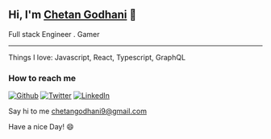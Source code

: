 ## Hi, I'm [Chetan Godhani](https://chetangodhani.com) :wave:

Full stack Engineer . Gamer

---

Things I love: Javascript, React, Typescript, GraphQL


### How to reach me 

<p><a href="https://github.com/chetan8300" target="_blank"><img alt="Github" src="https://img.shields.io/badge/GitHub-%2312100E.svg?&style=for-the-badge&logo=Github&logoColor=white" /></a> <a href="https://twitter.com/cdgodhani" target="_blank"><img alt="Twitter" src="https://img.shields.io/badge/twitter-%231DA1F2.svg?&style=for-the-badge&logo=twitter&logoColor=white" /></a> <a href="https://www.linkedin.com/in/chetangodhani" target="_blank"><img alt="LinkedIn" src="https://img.shields.io/badge/linkedin-%230077B5.svg?&style=for-the-badge&logo=linkedin&logoColor=white" /></a>
</p>

Say hi to me [chetangodhani9@gmail.com](mailto:chetangodhani9@gmail.com)

Have a nice Day! :smile:

